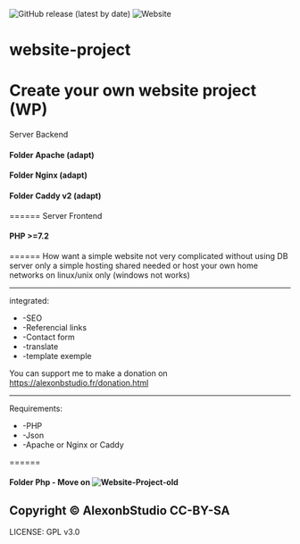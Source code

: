 ![GitHub release (latest by date)](https://img.shields.io/github/v/release/alexonbstudio/website-project)
![Website](https://img.shields.io/website?style=for-the-badge&url=https%3A%2F%2Falexonbstudio.fr)
# website-project

Create your own website project (WP)
======
Server Backend 
#### Folder Apache (adapt)
#### Folder Nginx (adapt)
#### Folder Caddy v2 (adapt)

======
Server Frontend
#### PHP >=7.2



======
How want a simple website not very complicated without using DB server only a simple hosting shared needed or host your own home networks on linux/unix only (windows not works)

------
integrated: 

+ -SEO 
+ -Referencial links 
+ -Contact form 
+ -translate 
+ -template exemple


You can support me to make a donation on https://alexonbstudio.fr/donation.html


------
Requirements:

+ -PHP
+ -Json
+ -Apache or Nginx or Caddy

======

#### Folder Php - Move on ![Website-Project-old](https://github.com/alexonbstudio/website-project-old)

Copyright &copy; AlexonbStudio CC-BY-SA
------
LICENSE: GPL v3.0
